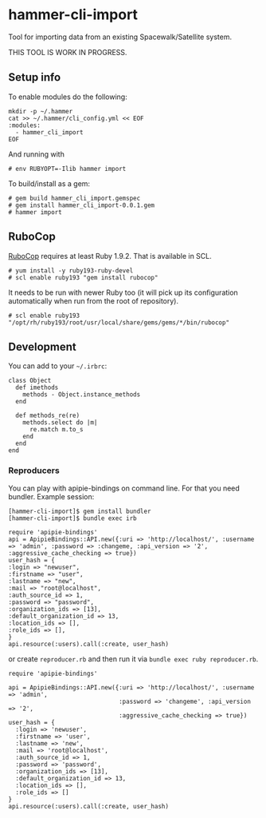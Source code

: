 # hammer-cli-import

Tool for importing data from an existing Spacewalk/Satellite system.

THIS TOOL IS WORK IN PROGRESS.

## Setup info

To enable modules do the following:

    mkdir -p ~/.hammer
    cat >> ~/.hammer/cli_config.yml << EOF
    :modules:
      - hammer_cli_import
    EOF

And running with

    # env RUBYOPT=-Ilib hammer import

To build/install as a gem:

    # gem build hammer_cli_import.gemspec
    # gem install hammer_cli_import-0.0.1.gem
    # hammer import

## RuboCop

[RuboCop][rubocop] requires at least Ruby 1.9.2. That is available in SCL.

    # yum install -y ruby193-ruby-devel
    # scl enable ruby193 "gem install rubocop"

It needs to be run with newer Ruby too (it will pick up its configuration
automatically when run from the root of repository).

    # scl enable ruby193 "/opt/rh/ruby193/root/usr/local/share/gems/gems/*/bin/rubocop"

## Development

You can add to your `~/.irbrc`:

    class Object
      def imethods
        methods - Object.instance_methods
      end

      def methods_re(re)
        methods.select do |m|
          re.match m.to_s
        end
      end
    end

### Reproducers

You can play with apipie-bindings on command line. For that you need bundler. Example session:

    [hammer-cli-import]$ gem install bundler
    [hammer-cli-import]$ bundle exec irb

    require 'apipie-bindings'
    api = ApipieBindings::API.new({:uri => 'http://localhost/', :username => 'admin', :password => :changeme, :api_version => '2', :aggressive_cache_checking => true})
    user_hash = {
    :login => "newuser",
    :firstname => "user",
    :lastname => "new",
    :mail => "root@localhost",
    :auth_source_id => 1,
    :password => "password",
    :organization_ids => [13],
    :default_organization_id => 13,
    :location_ids => [],
    :role_ids => [],
    }
    api.resource(:users).call(:create, user_hash)

or create `reproducer.rb` and then run it via `bundle exec ruby reproducer.rb`.

    require 'apipie-bindings'
    
    api = ApipieBindings::API.new({:uri => 'http://localhost/', :username => 'admin',
                                   :password => 'changeme', :api_version => '2',
                                   :aggressive_cache_checking => true})
    user_hash = {
      :login => 'newuser',
      :firstname => 'user',
      :lastname => 'new',
      :mail => 'root@localhost',
      :auth_source_id => 1,
      :password => 'password',
      :organization_ids => [13],
      :default_organization_id => 13,
      :location_ids => [],
      :role_ids => []
    }
    api.resource(:users).call(:create, user_hash)

[rubocop]: http://batsov.com/rubocop/ "Ruby code analyzer"
